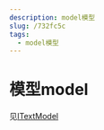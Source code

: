```yaml
---
description: model模型
slug: /732fc5c
tags: 
  - model模型
---
```


# 模型model

见[ITextModel](https://microsoft.github.io/monaco-editor/docs.html#interfaces/editor.ITextModel.html)
